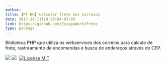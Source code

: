 ```yaml
---
author:
title: [PT-BR] Calcular frete nos correios
date: 2017-30-11T19:30:04-03:00
link: https://github.com/EscapeWork/Frete
type: package
---
```


Biblioteca PHP que utiliza os webservices dos correios para cálculo de frete, rastreamento de encomendas e busca de endereços através do CEP.

<div class="badges">
<a href="http://travis-ci.org/EscapeWork/Frete"><img src="https://secure.travis-ci.org/EscapeWork/Frete.png"></a>
<a href="https://packagist.org/packages/escapework/frete"><img src="https://poser.pugx.org/escapework/frete/v/stable.png"></a>
<a href="https://packagist.org/packages/escapework/frete"><img src="https://poser.pugx.org/escapework/frete/downloads.png" alt=""></a>
<a href="https://github.com/EscapeWork/Frete"><img src="https://img.shields.io/packagist/l/EscapeWork/Frete.svg?style=flat" alt="License MIT"></a>
</div>
